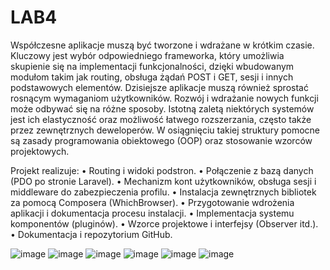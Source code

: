 # LAB4

Współczesne aplikacje muszą być tworzone i wdrażane w krótkim czasie. Kluczowy jest wybór odpowiedniego frameworka, który umożliwia skupienie się na implementacji funkcjonalności, dzięki wbudowanym modułom takim jak routing, obsługa żądań POST i GET, sesji i innych podstawowych elementów. Dzisiejsze aplikacje muszą również sprostać rosnącym wymaganiom użytkowników. Rozwój i wdrażanie nowych funkcji może odbywać się na różne sposoby. Istotną zaletą niektórych systemów jest ich elastyczność oraz możliwość łatwego rozszerzania, często także przez zewnętrznych deweloperów. W osiągnięciu takiej struktury pomocne są zasady programowania obiektowego (OOP) oraz stosowanie wzorców projektowych.

Projekt realizuje:
•	Routing i widoki podstron.
•	Połączenie z bazą danych (PDO po stronie Laravel).
•	Mechanizm kont użytkowników, obsługa sesji i middleware do zabezpieczenia profilu.
•	Instalacja zewnętrznych bibliotek za pomocą Composera (WhichBrowser).
•	Przygotowanie wdrożenia aplikacji i dokumentacja procesu instalacji.
•	Implementacja systemu komponentów (pluginów).
•	Wzorce projektowe i interfejsy (Observer itd.).
•	Dokumentacja i repozytorium GitHub.



![image](https://github.com/user-attachments/assets/bfacd593-e37b-4204-81bf-81c67e5be1da)
![image](https://github.com/user-attachments/assets/7bc87bb8-d07e-4b04-a841-7feac21f9292)
![image](https://github.com/user-attachments/assets/4da43272-17ee-43cb-93ff-11711ef0f676)
![image](https://github.com/user-attachments/assets/7155934b-1d01-4701-bdde-5a6279cc0ba8)
![image](https://github.com/user-attachments/assets/30c3ae20-5482-421e-86c6-529b47916763)
![image](https://github.com/user-attachments/assets/fd583618-0411-4e13-92fc-9faccbe9ac92)
